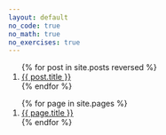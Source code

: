 ```yaml
---
layout: default
no_code: true
no_math: true
no_exercises: true
---
```


<ol>
{% for post in site.posts reversed %}
<li value="{{ post.lesson }}">
  <a href="{{ site.baseurl }}{{ post.url }}">
    {{ post.title }}
  </a>
</li>
{% endfor %}
</ol>

<ol>
{% for page in site.pages %}
<li>
  <a href="{{ site.baseurl }}{{ page.url }}">
    {{ page.title }}
  </a>
</li>
{% endfor %}
</ol>
